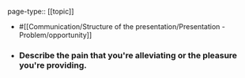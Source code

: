 page-type:: [[topic]]

- #[[Communication/Structure of the presentation/Presentation - Problem/opportunity]]

- ### Describe the pain that you're alleviating or the pleasure you're providing.



